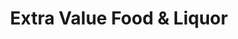 ---
title: "Extra Value Food & Liquor"
url: /naperville/extra-value-food-und-liquor/
shop: Spirituosen
---